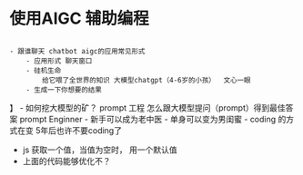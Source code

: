# 使用AIGC 辅助编程

##
    - 跟谁聊天 chatbot aigc的应用常见形式
        - 应用形式 聊天窗口
        - 硅机生命
            给它喂了全世界的知识 大模型chatgpt（4-6岁的小孩）  文心一眼
        - 生成一下你想要的结果 

】
    - 如何挖大模型的矿？
        prompt 工程  怎么跟大模型提问（prompt）得到最佳答案
        prompt Enginner
        - 新手可以成为老中医
        - 单身可以变为男闺蜜
        - coding 的方式在变   5年后也许不要coding了

- js 获取一个值，当值为空时， 用一个默认值
- 上面的代码能够优化不？